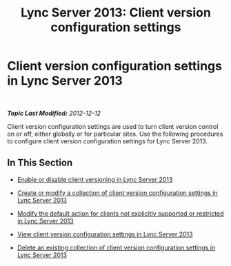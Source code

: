 ﻿---
title: 'Lync Server 2013: Client version configuration settings'
TOCTitle: Client version configuration settings
ms:assetid: 4e5169e1-07f0-4333-9dd1-94c570a76ea6
ms:mtpsurl: https://technet.microsoft.com/en-us/library/JJ884154(v=OCS.15)
ms:contentKeyID: 50553005
ms.date: 07/23/2014
mtps_version: v=OCS.15
---

<div data-xmlns="http://www.w3.org/1999/xhtml">

<div class="topic" data-xmlns="http://www.w3.org/1999/xhtml" data-msxsl="urn:schemas-microsoft-com:xslt" data-cs="http://msdn.microsoft.com/en-us/">

<div data-asp="http://msdn2.microsoft.com/asp">

# Client version configuration settings in Lync Server 2013

</div>

<div id="mainSection">

<div id="mainBody">

<span> </span>

_**Topic Last Modified:** 2012-12-12_

Client version configuration settings are used to turn client version control on or off, either globally or for particular sites. Use the following procedures to configure client version configuration settings for Lync Server 2013.

<div>

## In This Section

  - [Enable or disable client versioning in Lync Server 2013](lync-server-2013-enable-or-disable-client-versioning.md)

  - [Create or modify a collection of client version configuration settings in Lync Server 2013](lync-server-2013-create-or-modify-a-collection-of-client-version-configuration-settings.md)

  - [Modify the default action for clients not explicitly supported or restricted in Lync Server 2013](lync-server-2013-modify-the-default-action-for-clients-not-explicitly-supported-or-restricted.md)

  - [View client version configuration settings in Lync Server 2013](lync-server-2013-view-client-version-configuration-settings.md)

  - [Delete an existing collection of client version configuration settings in Lync Server 2013](lync-server-2013-delete-an-existing-collection-of-client-version-configuration-settings.md)

</div>

</div>

<span> </span>

</div>

</div>

</div>

